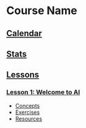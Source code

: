 # Course Name

## [Calendar](CALENDAR.md)

## [Stats](STATS.md)

## [Lessons](./LESSONS)

### [Lesson 1: Welcome to AI](./LESSONS/LESSON_1)
* [Concepts](./LESSONS/LESSON_1/CONCEPTS.md)
* [Exercises](./LESSONS/LESSON_1/EXERCISES.md)
* [Resources](./LESSONS/LESSON_1/RESOURCES.md)
